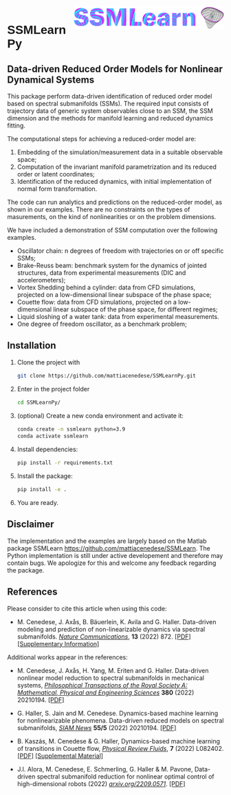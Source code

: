 <img src="docs/images/SSMLearnLogo.png" width="350" align="right">

<h1 style="font-family:Helvetica;" align="left">
    SSMLearnPy
</h1>

## Data-driven Reduced Order Models for Nonlinear Dynamical Systems

This package perform data-driven identification of reduced order model based on spectral submanifolds (SSMs). The required input consists of trajectory data of generic system observables close to an SSM, the SSM dimension and the methods for manifold learning and reduced dynamics fitting.


The computational steps for achieving a reduced-order model are:

1. Embedding of the simulation/measurement data in a suitable observable space;
2. Computation of the invariant manifold parametrization and its reduced order or latent coordinates;
3. Identification of the reduced dynamics, with initial implementation of normal form transformation.

The code can run analytics and predictions on the reduced-order model, as shown in our examples. There are no constraints on the types of masurements, on the kind of nonlinearities or on the problem dimensions.

We have included a demonstration of SSM computation over the following examples.

- Oscillator chain: n degrees of freedom with trajectories on or off specific SSMs;
- Brake-Reuss beam: benchmark system for the dynamics of jointed structures, data from experimental measurements (DIC and accelerometers);
- Vortex Shedding behind a cylinder: data from CFD simulations, projected on a low-dimensional linear subspace of the phase space;
- Couette flow: data from CFD simulations, projected on a low-dimensional linear subspace of the phase space, for different regimes;
- Liquid sloshing of a water tank: data from experimental measurements.
- One degree of freedom oscillator, as a benchmark problem;

## Installation
1. Clone the project with 
    ```sh
    git clone https://github.com/mattiacenedese/SSMLearnPy.git
    ```
2. Enter in the project folder 
    ```sh
    cd SSMLearnPy/
    ```
3. (optional) Create a new conda environment and activate it:
    ```sh
    conda create -n ssmlearn python=3.9
    conda activate ssmlearn
    ```
4. Install dependencies:
    ```sh
    pip install -r requirements.txt
    ```
5. Install the package:
    ```sh
    pip install -e .
    ```
6. You are ready.


## Disclaimer

The implementation and the examples are largely based on the Matlab package SSMLearn https://github.com/mattiacenedese/SSMLearn. The Python implementation is still under active developement and therefore may contain bugs. We apologize for this and welcome any feedback regarding the package. 


## References
Please consider to cite this article when using this code:

- M. Cenedese, J. Axås, B. Bäuerlein, K. Avila and G. Haller. Data-driven modeling and prediction of non-linearizable dynamics via spectral submanifolds. [*Nature Communications*](https://doi.org/10.1038/s41467-022-28518-y), **13** (2022) 872. [[PDF]](https://www.nature.com/articles/s41467-022-28518-y.pdf) [[Supplementary Information]](https://static-content.springer.com/esm/art%3A10.1038%2Fs41467-022-28518-y/MediaObjects/41467_2022_28518_MOESM1_ESM.pdf)

Additional works appear in the references:

- M. Cenedese, J. Axås, H. Yang, M. Eriten and G. Haller. Data-driven nonlinear model reduction to spectral submanifolds in mechanical systems, [*Philosophical Transactions of the Royal Society A: Mathematical, Physical and Engineering Sciences*](https://doi.org/10.1038/s41467-022-28518-y) **380** (2022) 20210194. [[PDF]](http://www.georgehaller.com/reprints/Cenedeseetal_DataDrivenNonlinearModelReduction.pdf) 

- G. Haller, S. Jain and M. Cenedese. Dynamics-based machine learning for nonlinearizable phenomena. Data-driven reduced models on spectral submanifolds, [*SIAM News*](https://sinews.siam.org/Details-Page/dynamics-based-machine-learning-for-nonlinearizable-phenomena) **55/5** (2022) 20210194. [[PDF]](http://www.georgehaller.com/reprints/HallerJainCenedese_dynamics_based_machine_learning.pdf) 

- B. Kaszás, M. Cenedese & G. Haller, Dynamics-based machine learning of transitions in Couette flow, [*Physical Review Fluids*](https://link.aps.org/doi/10.1103/PhysRevFluids.7.L082402), **7** (2022) L082402. [[PDF]](http://www.georgehaller.com/reprints/dynamicsbasedmachinelearning.pdf) [[Supplemental Material]](http://www.georgehaller.com/reprints/dynamicsbasedmachinelearning_supp.pdf)

- J.I. Alora, M. Cenedese, E. Schmerling, G. Haller & M. Pavone, Data-driven spectral submanifold reduction for nonlinear optimal control of high-dimensional robots (2022) [*arxiv.org/2209.0571*](https://arxiv.org/2209.0571). [[PDF]](https://arxiv.org/pdf/2209.0571.pdf) 
